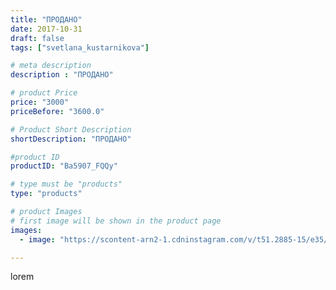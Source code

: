 ```yaml
---
title: "ПРОДАНО"
date: 2017-10-31
draft: false
tags: ["svetlana_kustarnikova"]

# meta description
description : "ПРОДАНО"

# product Price
price: "3000"
priceBefore: "3600.0"

# Product Short Description
shortDescription: "ПРОДАНО"

#product ID
productID: "Ba5907_FQQy"

# type must be "products"
type: "products"

# product Images
# first image will be shown in the product page
images:
  - image: "https://scontent-arn2-1.cdninstagram.com/v/t51.2885-15/e35/22860748_637821076606513_6809533625466355712_n.jpg?se=7&tp=1&_nc_ht=scontent-arn2-1.cdninstagram.com&_nc_cat=101&_nc_ohc=pxjQv405gYYAX-MuXkT&ccb=7-4&oh=1ca0168df1d78b5189976a3c313f491b&oe=608328F9&ig_cache_key=MTYzNzYxMTg1ODE4NDk2MzEyMg%3D%3D.2-ccb7-4"

---
```

lorem
